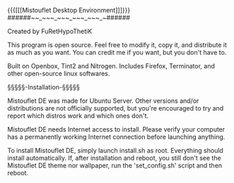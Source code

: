 {{{[[[Mistouflet Desktop Environment]]]}}}
######_~_~_~_~_~_~_~_~_~_~_~_~_~_~_~######

Created by FuRetHypoThetiK

This program is open source. Feel free to modify it, copy it, and distribute it as much as you want.
You can credit me if you want, but you don't have to.

Built on Openbox, Tint2 and Nitrogen. Includes Firefox, Terminator, and other open-source linux softwares.

§§§§§-Installation-§§§§§

Mistouflet DE was made for Ubuntu Server. Other versions and/or distributions are not officially supported, but you're encouraged to try and report which distros work and which ones don't.

Mistouflet DE needs Internet access to install. Please verify your computer has a permanently working Internet connection before launching anything.

To install Mistouflet DE, simply launch install.sh as root. Everything should install automatically.
If, after installation and reboot, you still don't see the Mistouflet DE theme nor wallpaper, run the 'set_config.sh' script and then reboot.

